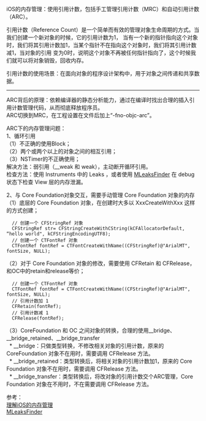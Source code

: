 iOS的内存管理：使用引用计数，包括手工管理引用计数（MRC）和自动引用计数（ARC）。

引用计数（Reference Count）是一个简单而有效的管理对象生命周期的方式。当我们创建一个新对象的时候，它的引用计数为1，
当有一个新的指针指向这个对象时，我们将其引用计数加1，当某个指针不在指向这个对象时，我们将其引用计数减1，当对象的引用
变为0时，说明这个对象不再被任何指针指向了，这个时候我们就可以将对象销毁，回收内存。

引用计数的使用场景：在面向对象的程序设计架构中，用于对象之间传递和共享数据。

----
ARC背后的原理：依赖编译器的静态分析能力，通过在编译时找出合理的插入引用计数管理代码，从而彻底释放程序员。<br>
ARC切换到MRC，在工程设置在文件后加上“-fno-objc-arc”。

ARC下的内存管理问题：<br>
1、循环引用<br>
（1）不正确的使用Block；<br>
（2）两个或两个以上的对象之间的相互引用；<br>
（3）NSTimer的不正确使用；<br>
 解决方法：弱引用（__weak 和 weak），主动断开循环引用。<br>
 检查方法：使用 Instruments 中的 Leaks ，或者使用 [MLeaksFinder](https://github.com/Tencent/MLeaksFinder) 在 debug 状态下检查 View 层的内存泄漏。

2、与 Core Foundation对象交互，需要手动管理 Core Foundation 对象的内存<br>
（1）底层的 Core Foundation 对象，在创建时大多以 XxxCreateWithXxx 这样的方式创建；
```
  // 创建一个 CFStringRef 对象
  CFStringRef str= CFStringCreateWithCString(kCFAllocatorDefault, “hello world", kCFStringEncodingUTF8);
  // 创建一个 CTFontRef 对象
  CTFontRef fontRef = CTFontCreateWithName((CFStringRef)@"ArialMT", fontSize, NULL);
```
（2）对于 Core Foundation 对象的修改，需要使用 CFRetain 和 CFRelease，和OC中的retain和release等价；
```
  // 创建一个 CTFontRef 对象
  CTFontRef fontRef = CTFontCreateWithName((CFStringRef)@"ArialMT", fontSize, NULL);
  // 引用计数加 1
  CFRetain(fontRef);
  // 引用计数减 1
  CFRelease(fontRef);
```
（3）CoreFoundation 和 OC 之间对象的转换，合理的使用\_\_bridge、\_\_bridge\_retained、\_\_bridge\_transfer<br>
    * \_\_bridge：只做类型转换，不修改相关对象的引用计数，原来的CoreFoundation 对象不在用时，需要调用 CFRelease 方法。<br>
    * \_\_bridge\_retained：类型转换后，将相关对象的引用计数加1，原来的 Core Foundation 对象不在用时，需要调用 CFRelease 方法。<br>
    * \_\_bridge\_transfer：类型转换后，将改对象的引用计数交个ARC管理，Core Foundation 对象在不用时，不在需要调用 CFRelease 方法。<br>

参考：<br>
[理解iOS的内存管理](https://blog.devtang.com/2016/07/30/ios-memory-management)<br>
[MLeaksFinder](http://wereadteam.github.io/2016/07/20/MLeaksFinder2/)
